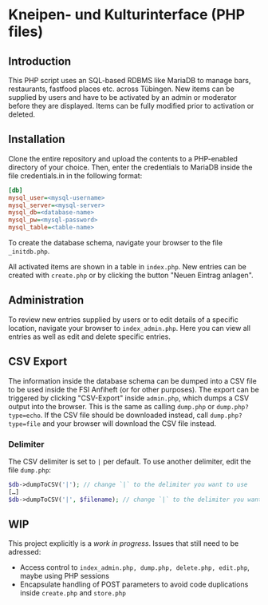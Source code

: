 # Kneipen- und Kulturinterface (PHP files)
## Introduction
This PHP script uses an SQL-based RDBMS like MariaDB to manage bars, restaurants, fastfood places etc. across Tübingen.
New items can be supplied by users and have to be activated by an admin or moderator before they are displayed.
Items can be fully modified prior to activation or deleted.

## Installation
Clone the entire repository and upload the contents to a PHP-enabled directory of your choice.
Then, enter the credentials to MariaDB inside the file credentials.in in the following format:
```ini
[db]
mysql_user=<mysql-username>
mysql_server=<mysql-server>
mysql_db=<database-name>
mysql_pw=<mysql-password>
mysql_table=<table-name>
```

To create the database schema, navigate your browser to the file `_initdb.php`.

All activated items are shown in a table in `index.php`. New entries can be created with `create.php` or by clicking the button "Neuen Eintrag anlagen".

## Administration
To review new entries supplied by users or to edit details of a specific location, navigate your browser to `index_admin.php`. Here you can view all entries as well as edit and delete specific entries.

## CSV Export
The information inside the database schema can be dumped into a CSV file to be used inside the FSI Anfiheft (or for other purposes). The export can be triggered by clicking "CSV-Export" inside `admin.php`, which dumps a CSV output into the browser. This is the same as calling `dump.php` or `dump.php?type=echo`.
If the CSV file should be downloaded instead, call `dump.php?type=file` and your browser will download the CSV file instead.

### Delimiter
The CSV delimiter is set to `|` per default. To use another delimiter, edit the file `dump.php`:
```php
$db->dumpToCSV('|'); // change `|` to the delimiter you want to use
[…]
$db->dumpToCSV('|', $filename); // change `|` to the delimiter you want to use
```

## WIP
This project explicitly is a *work in progress*. Issues that still need to be adressed:
- Access control to `index_admin.php, dump.php, delete.php, edit.php`, maybe using PHP sessions
- Encapsulate handling of POST parameters to avoid code duplications inside `create.php` and `store.php`
